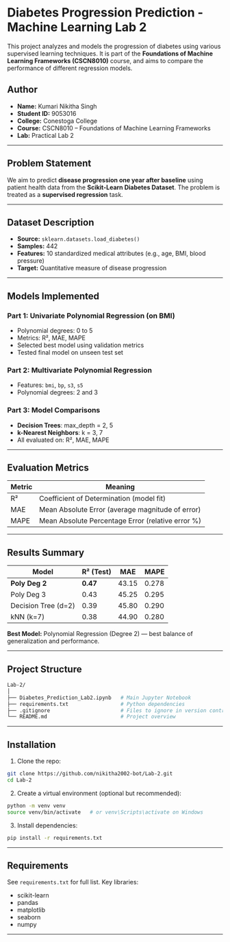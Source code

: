 # Diabetes Progression Prediction - Machine Learning Lab 2

This project analyzes and models the progression of diabetes using various supervised learning techniques. It is part of the **Foundations of Machine Learning Frameworks (CSCN8010)** course, and aims to compare the performance of different regression models.

## Author

- **Name:** Kumari Nikitha Singh  
- **Student ID:** 9053016  
- **College:** Conestoga College  
- **Course:** CSCN8010 – Foundations of Machine Learning Frameworks  
- **Lab:** Practical Lab 2

---

##  Problem Statement

We aim to predict **disease progression one year after baseline** using patient health data from the **Scikit-Learn Diabetes Dataset**. The problem is treated as a **supervised regression** task.

---

##  Dataset Description

- **Source:** `sklearn.datasets.load_diabetes()`
- **Samples:** 442
- **Features:** 10 standardized medical attributes (e.g., age, BMI, blood pressure)
- **Target:** Quantitative measure of disease progression

---

##  Models Implemented

### Part 1: Univariate Polynomial Regression (on BMI)
- Polynomial degrees: 0 to 5
- Metrics: R², MAE, MAPE
- Selected best model using validation metrics
- Tested final model on unseen test set

### Part 2: Multivariate Polynomial Regression
- Features: `bmi`, `bp`, `s3`, `s5`
- Polynomial degrees: 2 and 3

### Part 3: Model Comparisons
- **Decision Trees**: max_depth = 2, 5
- **k-Nearest Neighbors**: k = 3, 7
- All evaluated on: R², MAE, MAPE

---

##  Evaluation Metrics

| Metric | Meaning |
|--------|---------|
| R²     | Coefficient of Determination (model fit) |
| MAE    | Mean Absolute Error (average magnitude of error) |
| MAPE   | Mean Absolute Percentage Error (relative error %) |

---

##  Results Summary

| Model               | R² (Test) | MAE     | MAPE   |
|--------------------|-----------|---------|--------|
| **Poly Deg 2**      | **0.47**  | 43.15   | 0.278  |
| Poly Deg 3         | 0.43      | 45.25   | 0.295  |
| Decision Tree (d=2)| 0.39      | 45.80   | 0.290  |
| kNN (k=7)          | 0.38      | 44.90   | 0.280  |

**Best Model:** Polynomial Regression (Degree 2) — best balance of generalization and performance.

---

##  Project Structure

```bash
Lab-2/
│
├── Diabetes_Prediction_Lab2.ipynb   # Main Jupyter Notebook
├── requirements.txt                 # Python dependencies
├── .gitignore                       # Files to ignore in version control
└── README.md                        # Project overview
```

---

##  Installation

1. Clone the repo:
```bash
git clone https://github.com/nikitha2002-bot/Lab-2.git
cd Lab-2
```

2. Create a virtual environment (optional but recommended):
```bash
python -m venv venv
source venv/bin/activate   # or venv\Scripts\activate on Windows
```

3. Install dependencies:
```bash
pip install -r requirements.txt
```

---

##  Requirements

See `requirements.txt` for full list. Key libraries:
- scikit-learn
- pandas
- matplotlib
- seaborn
- numpy

---


